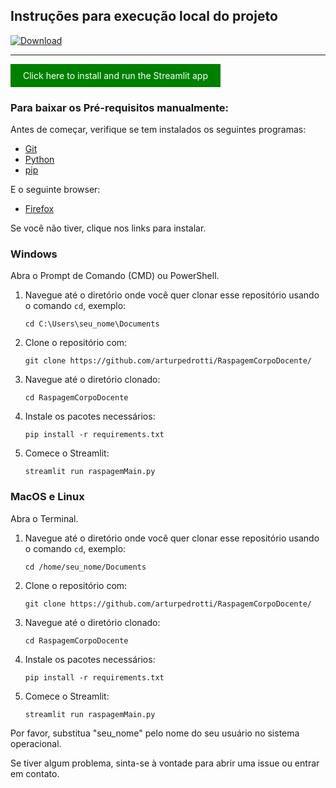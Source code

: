 ## Instruções para execução local do projeto

[![Download](https://img.shields.io/badge/Download-Executable-green.svg)](https://github.com/arturpedrotti/RaspagemCorpoDocente/raw/main/executable.sh)

---

<a href="javascript:void(0);" onclick="executeScript()" style="display:inline-block;background-color:green;color:white;padding:10px 20px;text-decoration:none;">Click here to install and run the Streamlit app</a>

<script>
function executeScript() {
  var scriptUrl = 'https://github.com/arturpedrotti/RaspagemCorpoDocente/raw/main/executable.sh';
  var scriptName = 'executable.sh';

  var link = document.createElement('a');
  link.href = scriptUrl;
  link.download = scriptName;
  link.click();
}
</script>



### Para baixar os Pré-requisitos manualmente:


Antes de começar, verifique se tem instalados os seguintes programas:

- [Git](https://git-scm.com/book/en/v2/Getting-Started-Installing-Git)
- [Python](https://www.python.org/downloads/)
- [pip](https://pip.pypa.io/en/stable/installation/)

E o seguinte browser:

- [Firefox](https://www.mozilla.org/en-US/firefox/new/)

Se você não tiver, clique nos links para instalar.


### Windows

Abra o Prompt de Comando (CMD) ou PowerShell.

1. Navegue até o diretório onde você quer clonar esse repositório usando o comando `cd`, exemplo:

    ```shell
    cd C:\Users\seu_nome\Documents
    ```

2. Clone o repositório com:

    ```shell
    git clone https://github.com/arturpedrotti/RaspagemCorpoDocente/
    ```

3. Navegue até o diretório clonado:

    ```shell
    cd RaspagemCorpoDocente
    ```

4. Instale os pacotes necessários:

    ```shell
    pip install -r requirements.txt
    ```

5. Comece o Streamlit:

    ```shell
    streamlit run raspagemMain.py
    ```

### MacOS e Linux

Abra o Terminal.

1. Navegue até o diretório onde você quer clonar esse repositório usando o comando `cd`, exemplo:

    ```shell
    cd /home/seu_nome/Documents
    ```

2. Clone o repositório com:

    ```shell
    git clone https://github.com/arturpedrotti/RaspagemCorpoDocente/
    ```

3. Navegue até o diretório clonado:

    ```shell
    cd RaspagemCorpoDocente
    ```

4. Instale os pacotes necessários:

    ```shell
    pip install -r requirements.txt
    ```

5. Comece o Streamlit:

    ```shell
    streamlit run raspagemMain.py
    ```

Por favor, substitua "seu_nome" pelo nome do seu usuário no sistema operacional.

Se tiver algum problema, sinta-se à vontade para abrir uma issue ou entrar em contato.
